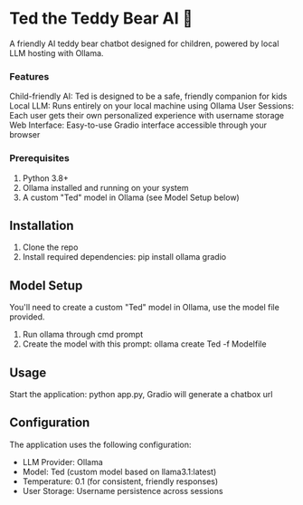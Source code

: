 # Ted the Teddy Bear AI 🧸
A friendly AI teddy bear chatbot designed for children, powered by local LLM hosting with Ollama.

### Features

Child-friendly AI: Ted is designed to be a safe, friendly companion for kids
Local LLM: Runs entirely on your local machine using Ollama
User Sessions: Each user gets their own personalized experience with username storage
Web Interface: Easy-to-use Gradio interface accessible through your browser

### Prerequisites

1. Python 3.8+
2. Ollama installed and running on your system
3. A custom "Ted" model in Ollama (see Model Setup below)

## Installation

1. Clone the repo
2. Install required dependencies: pip install ollama gradio

## Model Setup
You'll need to create a custom "Ted" model in Ollama, use the model file provided.
  1. Run ollama through cmd prompt
  2. Create the model with this prompt: ollama create Ted -f Modelfile
  

## Usage

Start the application:
python app.py, Gradio will generate a chatbox url

## Configuration
The application uses the following configuration:

- LLM Provider: Ollama
- Model: Ted (custom model based on llama3.1:latest)
- Temperature: 0.1 (for consistent, friendly responses)
- User Storage: Username persistence across sessions
